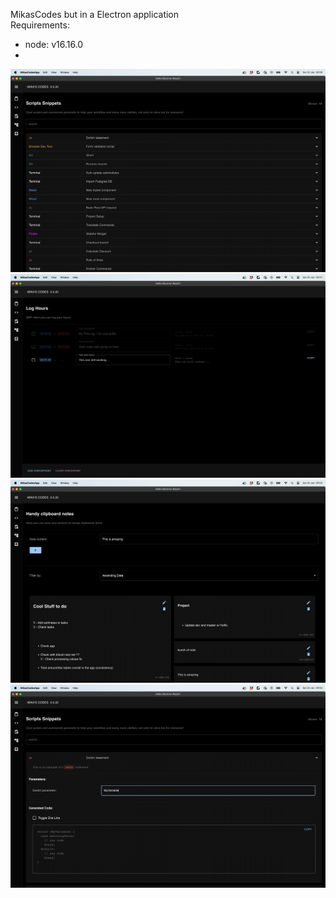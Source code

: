 <p>
  MikasCodes but in a Electron application
  <br/>
  Requirements:
</p>
<ul>
  <li>node: v16.16.0<li>
</ul>

![ImagePreview1](https://raw.githubusercontent.com/MickaelMorgado/MikasCodesApp/main/src/assets/images/github/Screenshot%202024-01-20%20at%2000.00.23.png)
![ImagePreview2](https://raw.githubusercontent.com/MickaelMorgado/MikasCodesApp/main/src/assets/images/github/Screenshot%202024-01-20%20at%2000.01.39.png)
![ImagePreview3](https://raw.githubusercontent.com/MickaelMorgado/MikasCodesApp/main/src/assets/images/github/Screenshot%202024-01-20%20at%2000.02.53.png)
![ImagePreview4](https://raw.githubusercontent.com/MickaelMorgado/MikasCodesApp/main/src/assets/images/github/Screenshot%202024-01-20%20at%2000.03.18.png)
